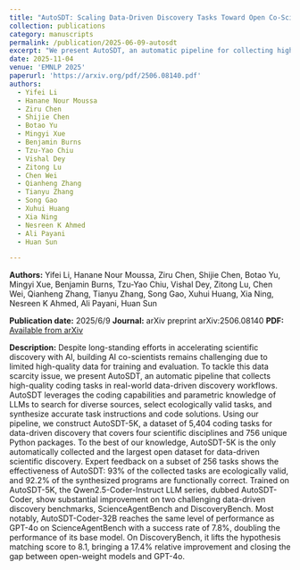 ```yaml
---
title: "AutoSDT: Scaling Data-Driven Discovery Tasks Toward Open Co-Scientists"
collection: publications
category: manuscripts
permalink: /publication/2025-06-09-autosdt
excerpt: "We present AutoSDT, an automatic pipeline for collecting high-quality coding tasks in real-world data-driven scientific discovery workflows. AutoSDT-5K, the resulting dataset, contains 5,404 coding tasks across four scientific disciplines and 756 unique Python packages, enabling the training of LLM-based co-scientists. Models trained on AutoSDT-5K, dubbed AutoSDT-Coder, achieve state-of-the-art results on ScienceAgentBench and DiscoveryBench, closing the gap with proprietary models."
date: 2025-11-04
venue: 'EMNLP 2025'
paperurl: 'https://arxiv.org/pdf/2506.08140.pdf'
authors:
  - Yifei Li
  - Hanane Nour Moussa
  - Ziru Chen
  - Shijie Chen
  - Botao Yu
  - Mingyi Xue
  - Benjamin Burns
  - Tzu-Yao Chiu
  - Vishal Dey
  - Zitong Lu
  - Chen Wei
  - Qianheng Zhang
  - Tianyu Zhang
  - Song Gao
  - Xuhui Huang
  - Xia Ning
  - Nesreen K Ahmed
  - Ali Payani
  - Huan Sun

---
```


**Authors:**
Yifei Li, Hanane Nour Moussa, Ziru Chen, Shijie Chen, Botao Yu, Mingyi Xue, Benjamin Burns, Tzu-Yao Chiu, Vishal Dey, Zitong Lu, Chen Wei, Qianheng Zhang, Tianyu Zhang, Song Gao, Xuhui Huang, Xia Ning, Nesreen K Ahmed, Ali Payani, Huan Sun

**Publication date:** 2025/6/9
**Journal:** arXiv preprint arXiv:2506.08140
**PDF:** [Available from arXiv](https://arxiv.org/pdf/2506.08140.pdf)

**Description:**
Despite long-standing efforts in accelerating scientific discovery with AI, building AI co-scientists remains challenging due to limited high-quality data for training and evaluation. To tackle this data scarcity issue, we present AutoSDT, an automatic pipeline that collects high-quality coding tasks in real-world data-driven discovery workflows. AutoSDT leverages the coding capabilities and parametric knowledge of LLMs to search for diverse sources, select ecologically valid tasks, and synthesize accurate task instructions and code solutions. Using our pipeline, we construct AutoSDT-5K, a dataset of 5,404 coding tasks for data-driven discovery that covers four scientific disciplines and 756 unique Python packages. To the best of our knowledge, AutoSDT-5K is the only automatically collected and the largest open dataset for data-driven scientific discovery. Expert feedback on a subset of 256 tasks shows the effectiveness of AutoSDT: 93% of the collected tasks are ecologically valid, and 92.2% of the synthesized programs are functionally correct. Trained on AutoSDT-5K, the Qwen2.5-Coder-Instruct LLM series, dubbed AutoSDT-Coder, show substantial improvement on two challenging data-driven discovery benchmarks, ScienceAgentBench and DiscoveryBench. Most notably, AutoSDT-Coder-32B reaches the same level of performance as GPT-4o on ScienceAgentBench with a success rate of 7.8%, doubling the performance of its base model. On DiscoveryBench, it lifts the hypothesis matching score to 8.1, bringing a 17.4% relative improvement and closing the gap between open-weight models and GPT-4o.

